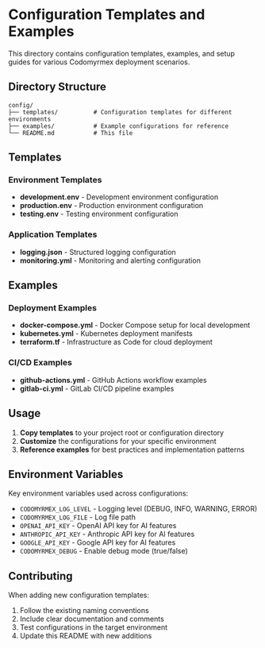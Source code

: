 # Configuration Templates and Examples

This directory contains configuration templates, examples, and setup guides for various Codomyrmex deployment scenarios.

## Directory Structure

```
config/
├── templates/          # Configuration templates for different environments
├── examples/           # Example configurations for reference
└── README.md           # This file
```

## Templates

### Environment Templates

-   **development.env** - Development environment configuration
-   **production.env** - Production environment configuration
-   **testing.env** - Testing environment configuration

### Application Templates

-   **logging.json** - Structured logging configuration
-   **monitoring.yml** - Monitoring and alerting configuration

## Examples

### Deployment Examples

-   **docker-compose.yml** - Docker Compose setup for local development
-   **kubernetes.yml** - Kubernetes deployment manifests
-   **terraform.tf** - Infrastructure as Code for cloud deployment

### CI/CD Examples

-   **github-actions.yml** - GitHub Actions workflow examples
-   **gitlab-ci.yml** - GitLab CI/CD pipeline examples

## Usage

1. **Copy templates** to your project root or configuration directory
2. **Customize** the configurations for your specific environment
3. **Reference examples** for best practices and implementation patterns

## Environment Variables

Key environment variables used across configurations:

-   `CODOMYRMEX_LOG_LEVEL` - Logging level (DEBUG, INFO, WARNING, ERROR)
-   `CODOMYRMEX_LOG_FILE` - Log file path
-   `OPENAI_API_KEY` - OpenAI API key for AI features
-   `ANTHROPIC_API_KEY` - Anthropic API key for AI features
-   `GOOGLE_API_KEY` - Google API key for AI features
-   `CODOMYRMEX_DEBUG` - Enable debug mode (true/false)

## Contributing

When adding new configuration templates:

1. Follow the existing naming conventions
2. Include clear documentation and comments
3. Test configurations in the target environment
4. Update this README with new additions

